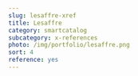 ```yaml
---
slug: lesaffre-xref
title: Lesaffre
category: smartcatalog
subcategory: x-references
photo: /img/portfolio/lesaffre.png
sort: 4
reference: yes
---
```

